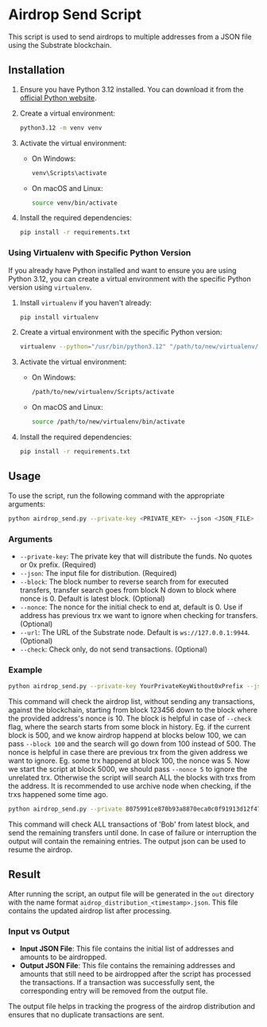 # Airdrop Send Script

This script is used to send airdrops to multiple addresses from a JSON file using the Substrate blockchain.

## Installation

1. Ensure you have Python 3.12 installed. You can download it from the [official Python website](https://www.python.org/downloads/).

2. Create a virtual environment:

   ```sh
   python3.12 -m venv venv
   ```

3. Activate the virtual environment:

   - On Windows:
     ```sh
     venv\Scripts\activate
     ```
   - On macOS and Linux:
     ```sh
     source venv/bin/activate
     ```

4. Install the required dependencies:

   ```sh
   pip install -r requirements.txt
   ```

### Using Virtualenv with Specific Python Version

If you already have Python installed and want to ensure you are using Python 3.12, you can create a virtual environment with the specific Python version using `virtualenv`.

1.  Install `virtualenv` if you haven't already:

    ```sh
    pip install virtualenv
    ```

2.  Create a virtual environment with the specific Python version:

    ```sh
    virtualenv --python="/usr/bin/python3.12" "/path/to/new/virtualenv/"
    ```

3.  Activate the virtual environment:

    - On Windows:
      ```sh
      /path/to/new/virtualenv/Scripts/activate
      ```
    - On macOS and Linux:
      ```sh
      source /path/to/new/virtualenv/bin/activate
      ```

4.  Install the required dependencies:
    ```sh
    pip install -r requirements.txt
    ```

## Usage

To use the script, run the following command with the appropriate arguments:

```sh
python airdrop_send.py --private-key <PRIVATE_KEY> --json <JSON_FILE> [--block <BLOCK_NUMBER>] [--url <NODE_URL>] [--check]
```

### Arguments

- `--private-key`: The private key that will distribute the funds. No quotes or 0x prefix. (Required)
- `--json`: The input file for distribution. (Required)
- `--block`: The block number to reverse search from for executed transfers, transfer search goes from block N down to block where nonce is 0. Default is latest block. (Optional)
- `--nonce`: The nonce for the initial check to end at, default is 0. Use if address has previous trx we want to ignore when checking for transfers. (Optional)
- `--url`: The URL of the Substrate node. Default is `ws://127.0.0.1:9944`. (Optional)
- `--check`: Check only, do not send transactions. (Optional)

### Example

```sh
python airdrop_send.py --private-key YourPrivateKeyWithout0xPrefix --json airdrop_list.json --nonce 10 --block 123456 --url ws://127.0.0.1:9944 --check
```

This command will check the airdrop list, without sending any transactions, against the blockchain, starting from block 123456 down to the block where the provided address's nonce is 10.
The block is helpful in case of `--check` flag, where the search starts from some block in history. Eg. if the current block is 500, and we know airdrop happend at blocks below 100, we can pass `--block 100` and the search will go down from 100 instead of 500.
The nonce is helpful in case there are previous trx from the given address we want to ignore. Eg. some trx happend at block 100, the nonce was 5. Now we start the script at block 5000, we should pass `--nonce 5` to ignore the unrelated trx. Otherwise the script will search ALL the blocks with trxs from the address.
It is recommended to use archive node when checking, if the trxs happened some time ago.

```sh
python airdrop_send.py --private 8075991ce870b93a8870eca0c0f91913d12f47948ca0fd25b49c6fa7cdbeee8b  --json out/airdrop_distribution.json
```

This command will check ALL transactions of 'Bob' from latest block, and send the remaining transfers until done. In case of failure or interruption the output will contain the remaining entries. The output json can be used to resume the airdrop.

## Result

After running the script, an output file will be generated in the `out` directory with the name format `aidrop_distribution_<timestamp>.json`. This file contains the updated airdrop list after processing.

### Input vs Output

- **Input JSON File**: This file contains the initial list of addresses and amounts to be airdropped.
- **Output JSON File**: This file contains the remaining addresses and amounts that still need to be airdropped after the script has processed the transactions. If a transaction was successfully sent, the corresponding entry will be removed from the output file.

The output file helps in tracking the progress of the airdrop distribution and ensures that no duplicate transactions are sent.

